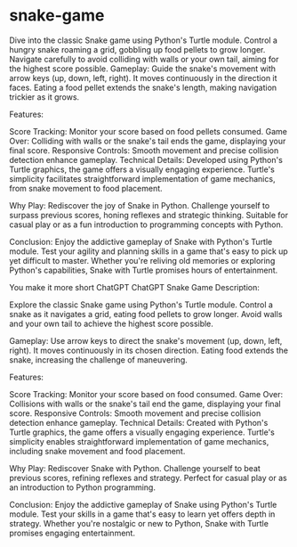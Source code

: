 # snake-game
Dive into the classic Snake game using Python's Turtle module. Control a hungry snake roaming a grid, gobbling up food pellets to grow longer. Navigate carefully to avoid colliding with walls or your own tail, aiming for the highest score possible.
Gameplay:
Guide the snake's movement with arrow keys (up, down, left, right). It moves continuously in the direction it faces. Eating a food pellet extends the snake's length, making navigation trickier as it grows.

Features:

Score Tracking: Monitor your score based on food pellets consumed.
Game Over: Colliding with walls or the snake's tail ends the game, displaying your final score.
Responsive Controls: Smooth movement and precise collision detection enhance gameplay.
Technical Details:
Developed using Python's Turtle graphics, the game offers a visually engaging experience. Turtle's simplicity facilitates straightforward implementation of game mechanics, from snake movement to food placement.

Why Play:
Rediscover the joy of Snake in Python. Challenge yourself to surpass previous scores, honing reflexes and strategic thinking. Suitable for casual play or as a fun introduction to programming concepts with Python.

Conclusion:
Enjoy the addictive gameplay of Snake with Python's Turtle module. Test your agility and planning skills in a game that's easy to pick up yet difficult to master. Whether you're reliving old memories or exploring Python's capabilities, Snake with Turtle promises hours of entertainment.


You
make it more short
ChatGPT
ChatGPT
Snake Game Description:

Explore the classic Snake game using Python's Turtle module. Control a snake as it navigates a grid, eating food pellets to grow longer. Avoid walls and your own tail to achieve the highest score possible.

Gameplay:
Use arrow keys to direct the snake's movement (up, down, left, right). It moves continuously in its chosen direction. Eating food extends the snake, increasing the challenge of maneuvering.

Features:

Score Tracking: Monitor your score based on food consumed.
Game Over: Collisions with walls or the snake's tail end the game, displaying your final score.
Responsive Controls: Smooth movement and precise collision detection enhance gameplay.
Technical Details:
Created with Python's Turtle graphics, the game offers a visually engaging experience. Turtle's simplicity enables straightforward implementation of game mechanics, including snake movement and food placement.

Why Play:
Rediscover Snake with Python. Challenge yourself to beat previous scores, refining reflexes and strategy. Perfect for casual play or as an introduction to Python programming.

Conclusion:
Enjoy the addictive gameplay of Snake using Python's Turtle module. Test your skills in a game that's easy to learn yet offers depth in strategy. Whether you're nostalgic or new to Python, Snake with Turtle promises engaging entertainment.


